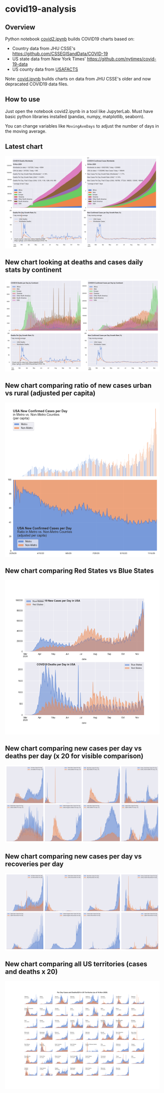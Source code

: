 # covid19-analysis

## Overview
Python notebook [covid2.ipynb](https://github.com/danlaw/covid19-analysis/blob/master/covid2.ipynb) builds COVID19 charts based on:
* Country data from JHU CSSE's https://github.com/CSSEGISandData/COVID-19
* US state data from New York Times' https://github.com/nytimes/covid-19-data
* US county data from [USAFACTS](https://usafacts.org/visualizations/coronavirus-covid-19-spread-map/)

Note: [covid.ipynb](https://github.com/danlaw/covid19-analysis/blob/master/covid.ipynb) builds charts on data from JHU CSSE's older and now depracated COVID19 data files.

## How to use
Just open the notebook covid2.ipynb in a tool like JupyterLab. Must have basic python libraries installed (pandas, numpy, matplotlib, seaborn).

You can change variables like ``MovingAveDays`` to adjust the number of days in the moving average.

## Latest chart
![Latest chart](charts/20201116-covid19-chart.png)

## New chart looking at deaths and cases daily stats by continent
![Comparison chart](charts/20201116-covid19-chart-perday.png)

## New chart comparing ratio of new cases urban vs rural (adjusted per capita)
![Urban rural per capita chart](charts/20201116-US-counties-urban-vs-rural-per-capita.png)

## New chart comparing Red States vs Blue States
![Red vs Blue chart](charts/20201116-compare-daily-red-vs-blue-states.png)

## New chart comparing new cases per day vs deaths per day (x 20 for visible comparison)
![Comparison chart](charts/20201116-comparison-chart.png)

## New chart comparing new cases per day vs recoveries per day
![Recovery chart](charts/20201116-comparison-recovery-chart.png)

## New chart comparing all US territories (cases and deaths x 20)
![Territories chart](charts/20201116-compare-US-territories.png)


